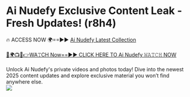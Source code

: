 # Ai Nudefy Exclusive Content Leak - Fresh Updates! (r8h4)

🔥 ACCESS NOW 🌍==►► <a href="https://tinyurl.com/yc657z5k" rel="nofollow">Ai Nudefy Latest Collection</a>
<br><br>
[🔴🌍📺📱👉WA𝚃CH Now==►► CLICK HERE TO Ai Nudefy 𝚆𝙰𝚃𝙲𝙷 NOW](https://tinyurl.com/yc657z5k)
<br><br>
Unlock Ai Nudefy's private videos and photos today! Dive into the newest 2025 content updates and explore exclusive material you won’t find anywhere else.
<br>
<a href="https://tinyurl.com/yc657z5k" rel="nofollow" data-target="animated-image.originalLink"><img src="https://camo.githubusercontent.com/8a4f000d20f83aca3bf7ec5f350d767afa0574a8a352519fd8cfa583a6f93a33/68747470733a2f2f692e696d6775722e636f6d2f644a486b345a712e676966" data-canonical-src="https://i.imgur.com/dJHk4Zq.gif" style="max-width: 100%; display: inline-block;" data-target="animated-image.originalImage"></a>
<br>
